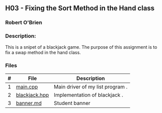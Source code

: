 ## H03 - Fixing the Sort Method in the Hand class
### Robert O'Brien
### Description:

This is a snipet of a blackjack game. The purpose of this assignment is to fix a swap method in the hand class.

### Files

|   #   | File                                                                                                    | Description                      |
| :---: | --------------------------------------------------------------------------------------------------------| -------------------------------- |
|   1   | [main.cpp](https://github.com/Robert-OBrien1/2143-OOP-OBrien/blob/master/Assignments/H03/main.cpp)      | Main driver of my list program . |
|   2   | [blackjack.hpp](https://github.com/Robert-OBrien1/2143-OOP-OBrien/blob/master/Assignments/H03/blackjack.hpp) | Implementation of blackjack    . |
|   3   | [banner.md](https://github.com/Robert-OBrien1/2143-OOP-OBrien/blob/master/Assignments/H03/banner.md)    | Student banner                   |
